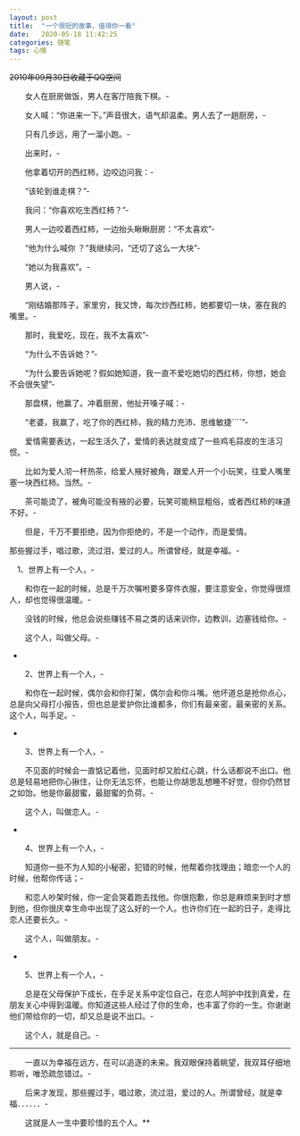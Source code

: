 ```yaml
---
layout: post
title:  "一个很短的故事，值得你一看"
date:   2020-05-18 11:42:25 
categories: 随笔
tags: 心情
---
```

~~2010年09月30日收藏于QQ空间~~



　　女人在厨房做饭，男人在客厅陪我下棋。-

　　女人喊：“你进来一下。”声音很大，语气却温柔。男人去了一趟厨房，-

　　只有几步远，用了一溜小跑。-

　　出来时，-

　　他拿着切开的西红柿，边咬边问我：-

　　“该轮到谁走棋？”-

　　我问：“你喜欢吃生西红柿？”-

　　男人一边咬着西红柿，一边抬头瞅瞅厨房：“不太喜欢”-

　　“他为什么喊你 ？”我继续问，“还切了这么一大块”-

　　“她以为我喜欢”。-

　　男人说，-

　　“刚结婚那阵子，家里穷，我又馋，每次炒西红柿，她都要切一块，塞在我的嘴里。-

　　那时，我爱吃，现在，我不太喜欢”-

　　“为什么不告诉她？”-

　　“为什么要告诉她呢？假如她知道，我一直不爱吃她切的西红柿，你想，她会不会很失望”-

　　那盘棋，他赢了。冲着厨房，他扯开嗓子喊：-

　　“老婆，我赢了，吃了你的西红柿，我的精力充沛、思维敏捷````”-

　　爱情需要表达，一起生活久了，爱情的表达就变成了一些鸡毛蒜皮的生活习惯。-

　　比如为爱人沏一杯热茶，给爱人掖好被角，跟爱人开一个小玩笑，往爱人嘴里塞一块西红柿。当然。-

　　茶可能烫了，被角可能没有掖的必要，玩笑可能稍显粗俗，或者西红柿的味道不好。-

　　但是，千万不要拒绝，因为你拒绝的，不是一个动作，而是爱情。

那些握过手，唱过歌，流过泪，爱过的人。所谓曾经，就是幸福。-

　1、世界上有一个人，-

　　和你在一起的时候，总是千万次嘱咐要多穿件衣服，要注意安全，你觉得很烦人，却也觉得很温暖。-

　　没钱的时候，他总会说些赚钱不易之类的话来训你，边教训，边塞钱给你。-

　　这个人，叫做父母。-

-

　　2、世界上有一个人，-

　　和你在一起时候，偶尔会和你打架，偶尔会和你斗嘴。他坏道总是抢你点心，总是向父母打小报告，但也总是爱护你比谁都多，你们有最亲密，最亲密的关系。这个人，叫手足。-

-

　　3、世界上有一个人，-

　　不见面的时候会一直惦记着他，见面时却又脸红心跳，什么话都说不出口。他总是轻易地把你心揪住，让你无法忘怀，也能让你胡思乱想睡不好觉，但你仍然甘之如饴。他是你最甜蜜，最甜蜜的负荷。-

　　这个人，叫做恋人。-

-

　　4、世界上有一个人，-

　　知道你一些不为人知的小秘密，犯错的时候，他帮着你找理由；暗恋一个人的时候，他帮你传话；-

　　和恋人吵架时候，你一定会哭着跑去找他。你很抱歉，你总是麻烦来到时才想到他，但你很庆幸生命中出现了这么好的一个人。也许你们在一起的日子，走得比恋人还要长久。-

　　这个人，叫做朋友。-

-

　　5、世界上有一个人，-

　　总是在父母保护下成长，在手足关系中定位自己，在恋人呵护中找到真爱，在朋友关心中得到温暖。你知道这些人经过了你的生命，也丰富了你的一生。你谢谢他们带给你的一切，却又总是说不出口。-

　　这个人，就是自己。-

------------

　　一直以为幸福在远方，在可以追逐的未来。我双眼保持着眺望，我双耳仔细地聆听，唯恐疏忽错过。-

　　后来才发现，那些握过手，唱过歌，流过泪，爱过的人。所谓曾经，就是幸福．．．．．．-

　　这就是人一生中要珍惜的五个人。**
 




 
